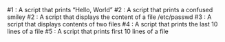 #1 : A script that prints “Hello, World”
#2 : A script that prints a confused smiley
#2 : A script that displays the content of a file /etc/passwd
#3 : A script that displays contents of two files
#4 : A script that prints the last 10 lines of a file
#5 : A script that prints first 10 lines of a file
